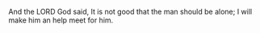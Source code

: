 And the LORD God said, It is not good that the man should be alone; I will make him an help meet for him.
